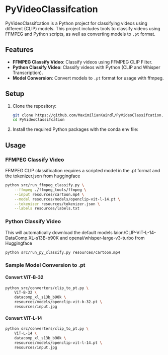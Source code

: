 # PyVideoClassifcation

PyVideoClassifcation is a Python project for classifying videos using different (CLIP) models. This project includes tools to classify videos using FFMPEG and Python scripts, as well as converting models to `.pt` format.

## Features

- **FFMPEG Classify Video**: Classify videos using FFMPEG CLIP Filter.
- **Python Classify Video**: Classify videos with Python (CLIP and Whisper Transcription).
- **Model Conversion**: Convert models to `.pt` format for usage with ffmpeg.

## Setup

1. Clone the repository:
    ```sh
    git clone https://github.com/MaximilianKaindl/PyVideoClassifcation.git
    cd PyVideoClassifcation
    ```

2. Install the required Python packages with the conda env file:

## Usage

### FFMPEG Classify Video
FFMPEG CLIP classification requires a scripted model in the .pt format and the tokenizer.json from huggingface
```sh
python src/run_ffmpeg_classify.py \
    --ffmpeg ./ffmpeg_tools/ffmpeg \
    --input resources/cartoon.mp4 \
    --model resources/models/openclip-vit-l-14.pt \
    --tokenizer resources/tokenizer.json \
    --labels resources/labels.txt
```

### Python Classify Video

This will automatically download the default models laion/CLIP-ViT-L-14-DataComp.XL-s13B-b90K and openai/whisper-large-v3-turbo from Huggingface

```sh
python src/run_py_classify.py resources/cartoon.mp4
```

### Sample Model Conversion to .pt

#### Convert ViT-B-32

```sh
python src/converters/clip_to_pt.py \
    ViT-B-32 \
    datacomp_xl_s13b_b90k \
    resources/models/openclip-vit-b-32.pt \
    resources/input.jpg
```

#### Convert ViT-L-14

```sh
python src/converters/clip_to_pt.py \
    ViT-L-14 \
    datacomp_xl_s13b_b90k \
    resources/models/openclip-vit-l-14.pt \
    resources/input.jpg
```
